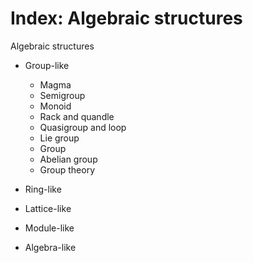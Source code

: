 # Index: Algebraic structures


Algebraic structures
* Group-like
  - Magma
  - Semigroup
  - Monoid
  - Rack and quandle
  - Quasigroup and loop
  - Lie group
  - Group
  - Abelian group
  - Group theory

* Ring-like
* Lattice-like
* Module-like
* Algebra-like
